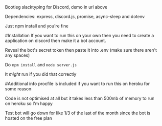 Bootleg slacktyping for Discord, demo in url above

Dependencies: express, discord.js, promise, async-sleep and dotenv

Just npm install and you're fine

#Installation
If you want to run this on your own then you need to create a application on discord then make it a bot account.

Reveal the bot's secret token then paste it into .env (make sure there aren't any spaces)

Do `npm install` and `node server.js`

It *might* run if you did that correctly

#Additional info
procfile is included if you want to run this on heroku for some reason

Code is not optimised at all but it takes less than 500mb of memory to run on heroku so I'm happy

Test bot will go down for like 1/3 of the last of the month since the bot is hosted on the free plan
